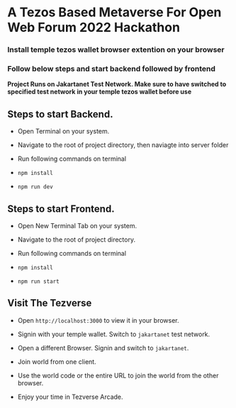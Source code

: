 # A Tezos Based Metaverse For Open Web Forum 2022 Hackathon

### Install temple tezos wallet browser extention on your browser
### Follow below steps and start backend followed by frontend

**Project Runs on Jakartanet Test Network. Make sure to have switched to specified test network in your temple tezos wallet before use**

## Steps to start Backend.

* Open Terminal on your system.

* Navigate to the root of project directory, then naviagte into server folder

* Run following commands on terminal

* `npm install`

* `npm run dev`

## Steps to start Frontend.

* Open New Terminal Tab on your system.

* Navigate to the root of project directory.

* Run following commands on terminal

* `npm install`

* `npm run start`

## Visit The Tezverse

* Open `http://localhost:3000` to view it in your browser. 

* Signin with your temple wallet. Switch to `jakartanet` test network.

* Open a different Browser. Signin and switch to `jakartanet`.

* Join world from one client.

* Use the world code or the entire URL to join the world from the other browser.

* Enjoy your time in Tezverse Arcade.